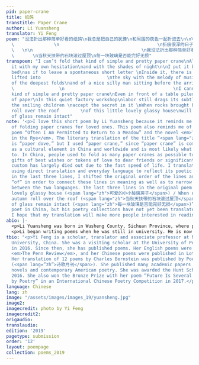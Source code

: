 ```yaml
---
pid: paper-crane
title: 纸鸽
transtitle: Paper Crane
author: Li Yuansheng
translator: Yi Feng
poem: "没法折出那种简单好看的纸鸽\n我总是把自己的犹豫\n和周围的夜色一起折进去\n\n\n把它放在孩子床边\n就像留下一封兴之所至的短信\n里面有被琴声慢慢举到空中的牧场
  \               \n                                     \n折痕很深的日子    \n以及坐在春天面前的一个美好的疯子
  \   \n\n                                         \n我没法折出那种简单好看的纸鸽\n即使在堆满纸条的桌前\n这安静的车间里\n劳动仍然拖着极其微妙的阴影\n\n\n微笑的孩子\n是否能接受这其中的秘密\n可爱的小小玻璃房子
  \       \n当秋天挟带的石块滚过屋顶\n每一块玻璃是否能完好无损"
transpoem: "I can’t fold that kind of simple and pretty paper crane\nAlways, I fold
  it with my own hesitation\nand with the shades of night\n\nI put it besides a child’s
  bed\nas if to leave a spontaneous short letter \nInside it, there is a meadow slowly
  lifted into                         \nthe sky with the melody of music\n\nOn days
  of the deepest folds\nand of a nice silly man sitting before the arrival of spring
  \                 \n                                         \nI cannot fold that
  kind of simple and pretty paper crane\nEven in front of a table piled with pieces
  of paper\nIn this quiet factory workshop\nlabor still drags its subtle shadow\n\nWill
  the smiling children \naccept the secret in it \nWhen rocks brought by the autumn
  roll over the roof        \nof this little lovely glassy house\nwill every piece
  of glass remain intact"
note: '<p>I love this short poem by Li Yuansheng because it reminds me of my own experience
  of folding paper cranes for loved ones. This poem also reminds me of Robert Duncan’s
  poem “Often I Am Permitted to Return to a Meadow” and the novel <em>The Catcher
  in the Rye</em>. The literary translation of the title “<span lang="zh">纸鸽</span>”
  is “paper dove,” but I used “paper crane,” since “paper crane” is commonly recognized
  as a cultural element in China and worldwide and is most likely what the poem refers
  to. In China, people used to fold as many paper cranes as possible to pass on as
  gifts of best wishes or tokens of love to dear friends or significant others. This
  custom has largely died out due to the fast speed of life. I translated this poem
  using direct translation and everyday language to reflect its poetic style. Also,
  in the last three lines, I shifted the original order of the lines and added a proposition
  “of” in order to connect these lines in meaning as well as to narrow down the gap
  between the two languages. The last three lines in the original poem are: “The little
  lovely glassy house (<span lang="zh">可爱的小小玻璃房子</span>) / When rocks brought by the
  autumn roll over the roof (<span lang="zh">当秋天挟带的石块滚过屋顶</span>) / will every piece
  of glass remain intact (<span lang="zh">每一块玻璃是否能完好无损</span>)”. Li is a well-known
  poet in China, but his poetry collections have not yet been translated into English.
  I hope that my translation will make more people interested in reading Li’s poems.</p>'
abio: |-
  <p>Li Yuansheng was born in Wusheng County, Sichuan Province, where poetry is deeply rooted in the local culture and life. Li graduated from Chongqing University in 1983. After graduation, he worked as the general editor for the <em>Chongqing Daily</em>. In 2015, Li worked for the Chongqing Writers Association and became a professional poet and writer at the Chongqing Academy of Literature.</p>
  <p>Li began writing poems when he was still in university. He is now the vice chairman of the Chongqing Writers Association and a member of the poetry committee of the China Writers Association. He has published four poetry collections, all of them in Chinese. He has been awarded the People Literature Prize. In 2014, Li was awarded China’s most prestigious Lu Xun Literature Prize for his poetry collection <em>Endless Things</em>.</p>
tbio: "<p>Yi Feng is a scholar, translator and associate professor at Northeastern
  University, China. She was a visiting scholar at the University of Pennsylvania
  in 2016. Since then, she has published poems. Her English poems were published in
  <em>The Penn Review</em>, and her Chinese poems were published in Lotus (<span lang=”zh”>芙蓉</span>).
  Her translation of 12 poems by Charles Bernstein was published by Poetry Monthly
  (<span lang=”zh”>诗歌月刊</span>). She published many academic papers on modern American
  novels and contemporary American poetry. She was awarded the Hunt Scholarship in
  2016. She also won the Bronze Prize with her poem “Future Is Several Songs Written
  by Poetry” in an International Chinese Poetry Competition in 2017.</p>"
language: Chinese
lang: zh
image: "/assets/images/images_19/yuansheng.jpg"
image2: 
imagecredit: photo by Yi Feng
imagecredit2: 
origaudio: 
translaudio: 
edition: '2019'
pagetype: submission
order: '12'
layout: poempage
collection: poems_2019
---
```

